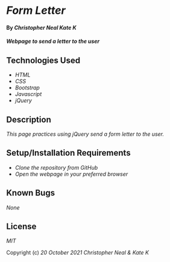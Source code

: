 # _Form Letter_

#### By _**Christopher Neal** **Kate K**_

#### _Webpage to send a letter to the user_

## Technologies Used

* _HTML_
* _CSS_
* _Bootstrap_
* _Javascript_
* _jQuery_

## Description

_This page practices using jQuery send a form letter to the user._

## Setup/Installation Requirements

* _Clone the repository from GitHub_
* _Open the webpage in your preferred browser_

## Known Bugs

_None_

## License

_MIT_

Copyright (c) _20 October 2021_ _Christopher Neal & Kate K_